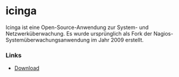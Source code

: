 # icinga

Icinga ist eine Open-Source-Anwendung zur System- und Netzwerküberwachung. 
Es wurde ursprünglich als Fork der Nagios-Systemüberwachungsanwendung im Jahr 2009 erstellt.

### Links
+ [Download](https://icinga.com/get-started/download/) 
